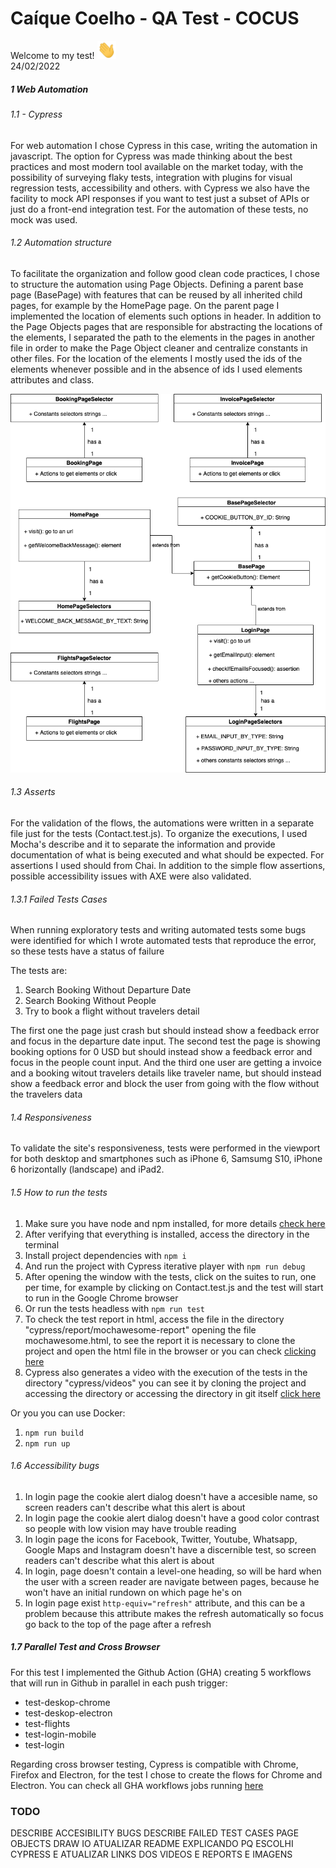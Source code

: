 # Caíque Coelho - QA Test - COCUS
Welcome to my test! <img src="https://github.com/CaiqueCoelho/CaiqueCoelho/blob/master/wave.gif" width="30px">   
24/02/2022

##### 1 Web Automation

###### 1.1 - Cypress

For web automation I chose Cypress in this case, writing the automation in javascript. The option for Cypress was made thinking about the best practices and most modern tool available on the market today, with the possibility of surveying flaky tests, integration with plugins for visual regression tests, accessibility and others. with Cypress we also have the facility to mock API responses if you want to test just a subset of APIs or just do a front-end integration test. For the automation of these tests, no mock was used.

###### 1.2 Automation structure

To facilitate the organization and follow good clean code practices, I chose to structure the automation using Page Objects.
Defining a parent base page (BasePage) with features that can be reused by all inherited child pages, for example by the HomePage page.
On the parent page I implemented the location of elements such options in header.
In addition to the Page Objects pages that are responsible for abstracting the locations of the elements, I separated the path to the elements in the pages in another file in order to make the Page Object cleaner and centralize constants in other files.
For the location of the elements I mostly used the ids of the elements whenever possible and in the absence of ids I used elements attributes and class.

<img src="https://github.com/CaiqueCoelho/qa-test-cocus/blob/main/qa-test-cocus.drawio.png" width="900px">

###### 1.3 Asserts

For the validation of the flows, the automations were written in a separate file just for the tests (Contact.test.js). To organize the executions, I used Mocha's describe and it to separate the information and provide documentation of what is being executed and what should be expected.
For assertions I used should from Chai.
In addition to the simple flow assertions, possible accessibility issues with AXE were also validated.

###### 1.3.1 Failed Tests Cases
When running exploratory tests and writing automated tests some bugs were identified for which I wrote automated tests that reproduce the error, so these tests have a status of failure

The tests are:
1. Search Booking Without Departure Date
2. Search Booking Without People
3. Try to book a flight without travelers detail

The first one the page just crash but should instead show a feedback error and focus in the departure date input. 
The second test the page is showing booking options for 0 USD but should instead show a feedback error and focus in the people count input. 
And the third one user are getting a invoice and a booking witout travelers details like traveler name, but should instead show a feedback error and block the user from going with the flow without the travelers data

###### 1.4 Responsiveness
To validate the site's responsiveness, tests were performed in the viewport for both desktop and smartphones such as iPhone 6, Samsumg S10, iPhone 6 horizontally (landscape) and iPad2.

###### 1.5 How to run the tests
1. Make sure you have node and npm installed, for more details [check here](https://docs.npmjs.com/downloading-and-installing-node-js-and-npm)
2. After verifying that everything is installed, access the directory in the terminal
3. Install project dependencies with `npm i`
4. And run the project with Cypress iterative player with `npm run debug`
5. After opening the window with the tests, click on the suites to run, one per time, for example by clicking on Contact.test.js and the test will start to run in the Google Chrome browser
6. Or run the tests headless with `npm run test`
7. To check the test report in html, access the file in the directory "cypress/report/mochawesome-report" opening the file mochawesome.html, to see the report it is necessary to clone the project and open the html file in the browser or you can check [clicking here](https://caiquecoelho.github.io/qa-test-cocus/mochawesome-report/mochawesome.html)
8. Cypress also generates a video with the execution of the tests in the directory "cypress/videos" you can see it by cloning the project and accessing the directory or accessing the directory in git itself [click here](https://github.com/CaiqueCoelho/qa-test-cocus/tree/main/cypress/videos)

Or you you can use Docker:
1. `npm run build`
2. `npm run up`

###### 1.6 Accessibility bugs
1. In login page the cookie alert dialog doesn't have a accesible name, so screen readers can't describe what this alert is about
2. In login page the cookie alert dialog doesn't have a good color contrast so people with low vision may have trouble reading
3. In login page the icons for Facebook, Twitter, Youtube, Whatsapp, Google Maps and Instagram doesn't have a discernible test, so screen readers can't describe what this alert is about
4. In login, page doesn't contain a level-one heading, so will be hard when the user with a screen reader are navigate between pages, because he won't have an initial rundown on which page he's on
5. In login page exist `http-equiv="refresh"` attribute, and this can be a problem because this attribute makes the refresh automatically so focus go back to the top of the page after a refresh

##### 1.7 Parallel Test and Cross Browser
For this test I implemented the Github Action (GHA) creating 5 workflows that will run in Github in parallel in each push trigger:

- test-deskop-chrome
- test-deskop-electron
- test-flights
- test-login-mobile
- test-login

Regarding cross browser testing, Cypress is compatible with Chrome, Firefox and Electron, for the test I chose to create the flows for Chrome and Electron.
You can check all GHA workflows jobs running [here](https://github.com/CaiqueCoelho/qa-test-cocus/actions) 

### TODO
DESCRIBE ACCESIBILITY BUGS
DESCRIBE FAILED TEST CASES
PAGE OBJECTS DRAW IO
ATUALIZAR README EXPLICANDO PQ ESCOLHI CYPRESS E ATUALIZAR LINKS DOS VIDEOS E REPORTS E IMAGENS